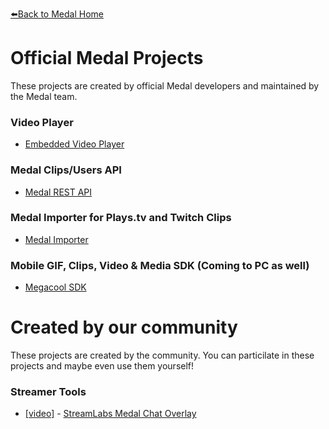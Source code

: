 [⬅️Back to Medal Home](https://medal.tv)

# Official Medal Projects

These projects are created by official Medal developers and maintained by the Medal team.

### Video Player

  * [Embedded Video Player](/player)
  
### Medal Clips/Users API
 
  * [Medal REST API](/api)
  
### Medal Importer for Plays.tv and Twitch Clips
 
  * [Medal Importer](https://medalsupport.zendesk.com/hc/en-us/articles/360039343453)
  
### Mobile GIF, Clips, Video & Media SDK (Coming to PC as well)
 
  * [Megacool SDK](https://megacool.co)
  
# Created by our community

These projects are created by the community. You can particilate in these projects and maybe even use them yourself!
  
### Streamer Tools

  * [[video]](https://www.youtube.com/watch?v=q2mIDQ8BcW4) - [StreamLabs Medal Chat Overlay](https://github.com/camalot/chatbot-medaloverlay)

  


